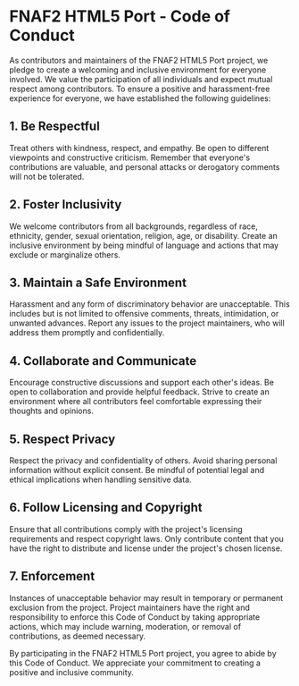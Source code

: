 # FNAF2 HTML5 Port - Code of Conduct

As contributors and maintainers of the FNAF2 HTML5 Port project, we pledge to create a welcoming and inclusive environment for everyone involved. We value the participation of all individuals and expect mutual respect among contributors. To ensure a positive and harassment-free experience for everyone, we have established the following guidelines:

## 1. Be Respectful

Treat others with kindness, respect, and empathy. Be open to different viewpoints and constructive criticism. Remember that everyone's contributions are valuable, and personal attacks or derogatory comments will not be tolerated.

## 2. Foster Inclusivity

We welcome contributors from all backgrounds, regardless of race, ethnicity, gender, sexual orientation, religion, age, or disability. Create an inclusive environment by being mindful of language and actions that may exclude or marginalize others.

## 3. Maintain a Safe Environment

Harassment and any form of discriminatory behavior are unacceptable. This includes but is not limited to offensive comments, threats, intimidation, or unwanted advances. Report any issues to the project maintainers, who will address them promptly and confidentially.

## 4. Collaborate and Communicate

Encourage constructive discussions and support each other's ideas. Be open to collaboration and provide helpful feedback. Strive to create an environment where all contributors feel comfortable expressing their thoughts and opinions.

## 5. Respect Privacy

Respect the privacy and confidentiality of others. Avoid sharing personal information without explicit consent. Be mindful of potential legal and ethical implications when handling sensitive data.

## 6. Follow Licensing and Copyright

Ensure that all contributions comply with the project's licensing requirements and respect copyright laws. Only contribute content that you have the right to distribute and license under the project's chosen license.

## 7. Enforcement

Instances of unacceptable behavior may result in temporary or permanent exclusion from the project. Project maintainers have the right and responsibility to enforce this Code of Conduct by taking appropriate actions, which may include warning, moderation, or removal of contributions, as deemed necessary.

By participating in the FNAF2 HTML5 Port project, you agree to abide by this Code of Conduct. We appreciate your commitment to creating a positive and inclusive community.

